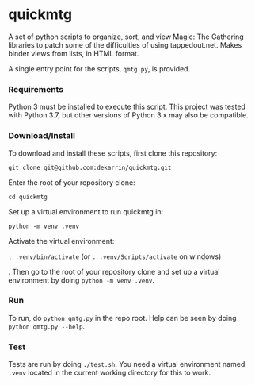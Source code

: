 quickmtg
========

A set of python scripts to organize, sort, and view Magic: The Gathering
libraries to patch some of the difficulties of using tappedout.net. Makes binder
views from lists, in HTML format.

A single entry point for the scripts, `qmtg.py`, is provided.

### Requirements
Python 3 must be installed to execute this script. This project was tested with
Python 3.7, but other versions of Python 3.x may also be compatible.

### Download/Install
To download and install these scripts, first clone this repository:

`git clone git@github.com:dekarrin/quickmtg.git`

Enter the root of your repository clone:

`cd quickmtg`

Set up a virtual environment to run quickmtg in:

`python -m venv .venv`

Activate the virtual environment:

`. .venv/bin/activate` (or `. .venv/Scripts/activate` on windows)

. Then go to the root of your
repository clone and set up a virtual environment by doing `python -m venv
.venv`.

### Run
To run, do `python qmtg.py` in the repo root. Help can be seen by doing `python
qmtg.py --help`.

### Test
Tests are run by doing `./test.sh`. You need a virtual environment named `.venv`
located in the current working directory for this to work.